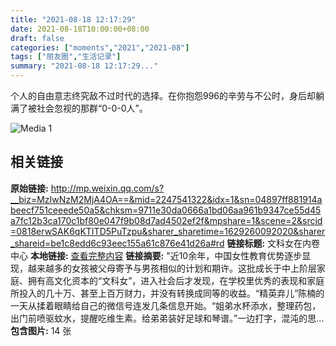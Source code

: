 ```yaml
---
title: "2021-08-18 12:17:29"
date: 2021-08-18T10:00:00+08:00
draft: false
categories: ["moments","2021","2021-08"]
tags: ["朋友圈","生活记录"]
summary: "2021-08-18 12:17:29..."
---
```


个人的自由意志终究敌不过时代的选择。在你抱怨996的辛劳与不公时，身后却躺满了被社会忽视的那群“0-0-0人”。

![Media 1](/Moments/photos/2021-08-18/202108181217290.jpg)

## 相关链接

**原始链接:** http://mp.weixin.qq.com/s?__biz=MzIwNzM2MjA4OA==&mid=2247541322&idx=1&sn=04897ff881914abeecf751ceeede50a5&chksm=9711e30da0666a1bd06aa961b9347ce55d45a7fc12b3ca170c1bf80e047f9b08d7ad4502ef2f&mpshare=1&scene=2&srcid=0818erwSAK6qKTITD5PuTzpu&sharer_sharetime=1629260092020&sharer_shareid=be1c8edd6c93eec155a61c876e41d26a#rd
**链接标题:** 文科女在内卷中心
**本地链接:** [查看完整内容](/link_content/2021/08/2021-08-18/link_content/)
**链接摘要:** "近10余年，中国女性教育优势逐步显现，越来越多的女孩被父母寄予与男孩相似的计划和期许。这批成长于中上阶层家庭、拥有高文化资本的“文科女”，进入社会后才发现，在学校里优秀的表现和家庭所投入的几十万、甚至上百万财力，并没有转换成同等的收益。“精英弃儿”陈楠的一天从揉着眼睛给自己的微信号连发几条信息开始。“姐弟水杯添水，整理药包，出门前喷驱蚊水，提醒吃维生素。给弟弟装好足球和琴谱。”一边打字，混沌的思...
**包含图片:** 14 张

